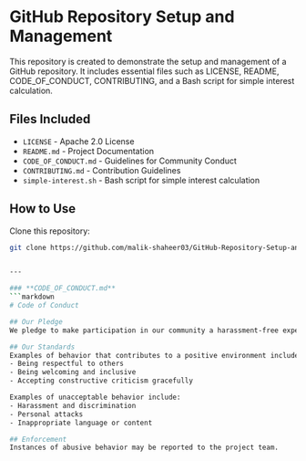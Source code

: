 # GitHub Repository Setup and Management

This repository is created to demonstrate the setup and management of a GitHub repository. It includes essential files such as LICENSE, README, CODE_OF_CONDUCT, CONTRIBUTING, and a Bash script for simple interest calculation.

## Files Included
- `LICENSE` - Apache 2.0 License
- `README.md` - Project Documentation
- `CODE_OF_CONDUCT.md` - Guidelines for Community Conduct
- `CONTRIBUTING.md` - Contribution Guidelines
- `simple-interest.sh` - Bash script for simple interest calculation

## How to Use
Clone this repository:
```sh
git clone https://github.com/malik-shaheer03/GitHub-Repository-Setup-and-Management.git


---

### **CODE_OF_CONDUCT.md**
```markdown
# Code of Conduct

## Our Pledge
We pledge to make participation in our community a harassment-free experience for everyone.

## Our Standards
Examples of behavior that contributes to a positive environment include:
- Being respectful to others
- Being welcoming and inclusive
- Accepting constructive criticism gracefully

Examples of unacceptable behavior include:
- Harassment and discrimination
- Personal attacks
- Inappropriate language or content

## Enforcement
Instances of abusive behavior may be reported to the project team.
